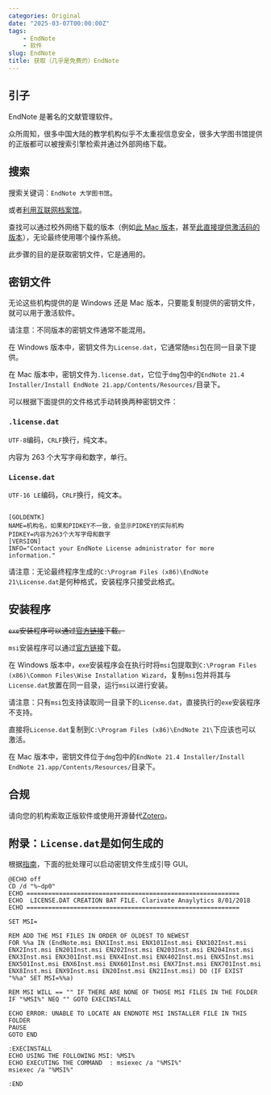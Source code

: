 ```yaml
---
categories: Original
date: "2025-03-07T00:00:00Z"
tags:
    - EndNote
    - 软件
slug: EndNote
title: 获取（几乎是免费的）EndNote
---
```


## 引子

EndNote 是著名的文献管理软件。

众所周知，很多中国大陆的教学机构似乎不太重视信息安全，很多大学图书馆提供的正版都可以被搜索引擎检索并通过外部网络下载。

## 搜索

搜索关键词：`EndNote 大学图书馆`。

或者[利用互联网档案馆](https://web.archive.org/web/*/https://download.endnote.com/site/*)。

查找可以通过校外网络下载的版本（例如[此 Mac 版本](https://lib.shu.edu.cn/info/1023/4894.htm)，甚至[此直接提供激活码的版本](https://lib.chd.edu.cn/en/jlm/xzzx/wxglrj/EndNote.htm)），无论最终使用哪个操作系统。

此步骤的目的是获取密钥文件，它是通用的。

## 密钥文件

无论这些机构提供的是 Windows 还是 Mac 版本，只要能复制提供的密钥文件，就可以用于激活软件。

请注意：不同版本的密钥文件通常不能混用。

在 Windows 版本中，密钥文件为`License.dat`，它通常随`msi`包在同一目录下提供。

在 Mac 版本中，密钥文件为`.license.dat`，它位于`dmg`包中的`EndNote 21.4 Installer/Install EndNote 21.app/Contents/Resources/`目录下。

可以根据下面提供的文件格式手动转换两种密钥文件：

### `.license.dat`

`UTF-8`编码，`CRLF`换行，纯文本。

内容为 263 个大写字母和数字，单行。

### `License.dat`

`UTF-16 LE`编码，`CRLF`换行，纯文本。

```plain

[GOLDENTK]
NAME=机构名，如果和PIDKEY不一致，会显示PIDKEY的实际机构
PIDKEY=内容为263个大写字母和数字
[VERSION]
INFO="Contact your EndNote License administrator for more information."

```

请注意：无论最终程序生成的`C:\Program Files (x86)\EndNote 21\License.dat`是何种格式，安装程序只接受此格式。

## 安装程序

~~`exe`安装程序可以通过[官方链接](https://support.clarivate.com/Endnote/s/article/Download-EndNote?language=en_US)下载。~~

`msi`安装程序可以通过[官方链接](https://support.clarivate.com/Endnote/s/article/EndNote-Volume-License-Install-Steps?language=en_US)下载。

在 Windows 版本中，`exe`安装程序会在执行时将`msi`包提取到`C:\Program Files (x86)\Common Files\Wise Installation Wizard`，复制`msi`包并将其与`License.dat`放置在同一目录，运行`msi`以进行安装。

请注意：只有`msi`包支持读取同一目录下的`License.dat`，直接执行的`exe`安装程序不支持。

直接将`License.dat`复制到`C:\Program Files (x86)\EndNote 21\`下应该也可以激活。

在 Mac 版本中，密钥文件位于`dmg`包中的`EndNote 21.4 Installer/Install EndNote 21.app/Contents/Resources/`目录下。

## 合规

请向您的机构索取正版软件或使用开源替代[Zotero](https://github.com/zotero/zotero)。

## 附录：`License.dat`是如何生成的

根据[指南](https://support.clarivate.com/Endnote/s/article/EndNote-Volume-License-Install-Steps?language=en_US)，下面的批处理可以启动密钥文件生成引导 GUI。

```batch
@ECHO off
CD /d "%~dp0"
ECHO ===========================================================
ECHO  LICENSE.DAT CREATION BAT FILE. Clarivate Anaylytics 8/01/2018
ECHO ===========================================================

SET MSI=

REM ADD THE MSI FILES IN ORDER OF OLDEST TO NEWEST
FOR %%a IN (EndNote.msi ENX1Inst.msi ENX101Inst.msi ENX102Inst.msi ENX2Inst.msi EN201Inst.msi EN202Inst.msi EN203Inst.msi EN204Inst.msi ENX3Inst.msi ENX301Inst.msi ENX4Inst.msi ENX402Inst.msi ENX5Inst.msi ENX501Inst.msi ENX6Inst.msi ENX601Inst.msi ENX7Inst.msi ENX701Inst.msi ENX8Inst.msi ENX9Inst.msi EN20Inst.msi EN21Inst.msi) DO (IF EXIST "%%a" SET MSI=%%a)

REM MSI WILL == "" IF THERE ARE NONE OF THOSE MSI FILES IN THE FOLDER
IF "%MSI%" NEQ "" GOTO EXECINSTALL

ECHO ERROR: UNABLE TO LOCATE AN ENDNOTE MSI INSTALLER FILE IN THIS FOLDER
PAUSE
GOTO END

:EXECINSTALL
ECHO USING THE FOLLOWING MSI: %MSI%
ECHO EXECUTING THE COMMAND  : msiexec /a "%MSI%"
msiexec /a "%MSI%"

:END

```
